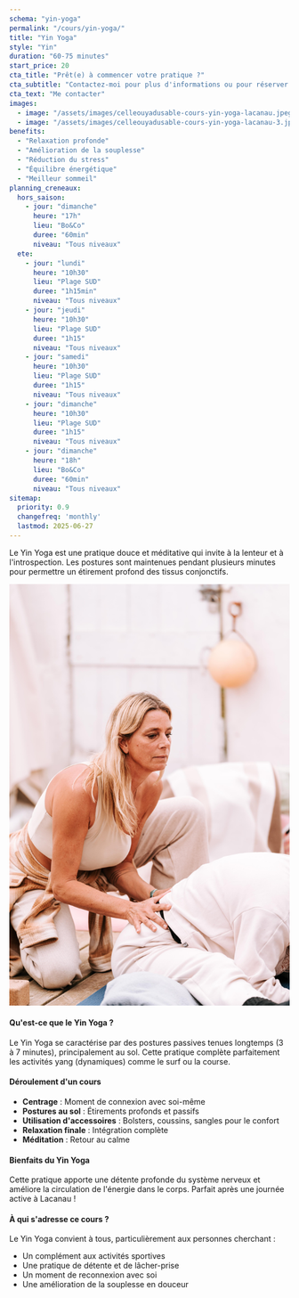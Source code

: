 ```yaml
---
schema: "yin-yoga"
permalink: "/cours/yin-yoga/"
title: "Yin Yoga"
style: "Yin"
duration: "60-75 minutes"
start_price: 20
cta_title: "Prêt(e) à commencer votre pratique ?"
cta_subtitle: "Contactez-moi pour plus d'informations ou pour réserver votre première séance."
cta_text: "Me contacter"
images:
  - image: "/assets/images/celleouyadusable-cours-yin-yoga-lacanau.jpeg"
  - image: "/assets/images/celleouyadusable-cours-yin-yoga-lacanau-3.jpeg"
benefits:
  - "Relaxation profonde"
  - "Amélioration de la souplesse"
  - "Réduction du stress"
  - "Équilibre énergétique"
  - "Meilleur sommeil"
planning_creneaux:
  hors_saison:
    - jour: "dimanche"
      heure: "17h"
      lieu: "Bo&Co"
      duree: "60min"
      niveau: "Tous niveaux"
  ete:
    - jour: "lundi"
      heure: "10h30"
      lieu: "Plage SUD"
      duree: "1h15min"
      niveau: "Tous niveaux"
    - jour: "jeudi"
      heure: "10h30"
      lieu: "Plage SUD"
      duree: "1h15"
      niveau: "Tous niveaux"
    - jour: "samedi"
      heure: "10h30"
      lieu: "Plage SUD"
      duree: "1h15"
      niveau: "Tous niveaux"
    - jour: "dimanche"
      heure: "10h30"
      lieu: "Plage SUD"
      duree: "1h15"
      niveau: "Tous niveaux"
    - jour: "dimanche"
      heure: "18h"
      lieu: "Bo&Co"
      duree: "60min"
      niveau: "Tous niveaux"
sitemap:
  priority: 0.9
  changefreq: 'monthly'
  lastmod: 2025-06-27
---
```


Le Yin Yoga est une pratique douce et méditative qui invite à la lenteur et à l'introspection. Les postures sont maintenues pendant plusieurs minutes pour permettre un étirement profond des tissus conjonctifs.

!["cours de yin yoga à lacanau - celle_ou_yadusable"](/assets/images/celleouyadusable-cours-yin-yoga-lacanau-2.jpeg)

#### Qu'est-ce que le Yin Yoga ?

Le Yin Yoga se caractérise par des postures passives tenues longtemps (3 à 7 minutes), principalement au sol. Cette pratique complète parfaitement les activités yang (dynamiques) comme le surf ou la course.

#### Déroulement d'un cours

- **Centrage** : Moment de connexion avec soi-même
- **Postures au sol** : Étirements profonds et passifs
- **Utilisation d'accessoires** : Bolsters, coussins, sangles pour le confort
- **Relaxation finale** : Intégration complète
- **Méditation** : Retour au calme

#### Bienfaits du Yin Yoga

Cette pratique apporte une détente profonde du système nerveux et améliore la circulation de l'énergie dans le corps. Parfait après une journée active à Lacanau !

#### À qui s'adresse ce cours ?

Le Yin Yoga convient à tous, particulièrement aux personnes cherchant :
- Un complément aux activités sportives
- Une pratique de détente et de lâcher-prise
- Un moment de reconnexion avec soi
- Une amélioration de la souplesse en douceur
